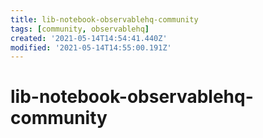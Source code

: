 ```yaml
---
title: lib-notebook-observablehq-community
tags: [community, observablehq]
created: '2021-05-14T14:54:41.440Z'
modified: '2021-05-14T14:55:00.191Z'
---
```


# lib-notebook-observablehq-community


